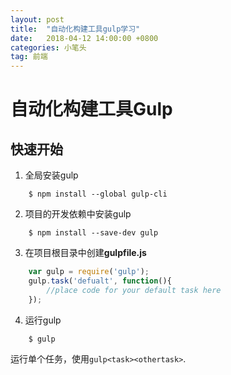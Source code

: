 ```yaml
---
layout: post
title:  "自动化构建工具gulp学习"
date:   2018-04-12 14:00:00 +0800
categories: 小笔头
tag: 前端
---
```


# 自动化构建工具Gulp

## 快速开始 ##
1. 全局安装gulp  
```
	$ npm install --global gulp-cli
```
2. 项目的开发依赖中安装gulp  
```
	$ npm install --save-dev gulp
```
3. 在项目根目录中创建**gulpfile.js**  
``` node.js
	var gulp = require('gulp');
	gulp.task('defualt', function(){
		//place code for your default task here 
	});
```  
4. 运行gulp  
```
	$ gulp
```  
运行单个任务，使用`gulp<task><othertask>`.
